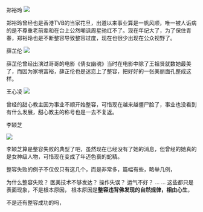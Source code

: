 郑裕玲
![](https://t11.baidu.com/it/u=2972066101,921632631&fm=173&app=25&f=JPEG?w=640&h=513&s=463A3FC7C0FA5B9ECD99BDED0300E011)


郑裕玲曾经也是香港TVB的当家花旦，出道以来事业算是一帆风顺，唯一被人诟病的是不尊重老前辈和在台上公然嘲讽周星驰红不了。现在年纪大了，为了保住青春，郑裕玲也是不断整容导致整容过度，现在也很少出现在公众视野了。

薛芷伦
![](https://t11.baidu.com/it/u=721538380,1590728791&fm=173&app=25&f=JPEG?w=640&h=416&s=1C83F015466343111AB962FB0300503E)

薛芷伦曾经出演过哥哥的电影《倩女幽魂》当时在电影中除了王祖贤就数她最美了，而因为家境富裕，薛芷伦也是迷恋上了整容，把好好的一张美丽面孔整成这样。

王心凌
![](https://t11.baidu.com/it/u=2945473819,2750943065&fm=173&app=25&f=JPEG?w=640&h=775&s=05901CDD4E937AD4A03D1D19030080C0)

曾经的甜心教主因为事业不顺开始整容，可惜现在越来越僵尸脸了，事业也没看到有什么发展，甜心教主的称号也是一去不复返。


李颖芝

![](https://t10.baidu.com/it/u=1232021106,923368536&fm=173&app=25&f=JPEG?w=600&h=458&s=329253851CDB16D2D634ADA70300B002)

李颖芝算是整容失败的典型了吧，虽然现在已经没有了她的消息，但曾经的她真的是女神级人物，可惜现在变成了年迈色衰的蛇精。

整容失败的例子不仅仅只有这几个，而是非常多，篇幅有些，略举几例，

为什么整容失败？
医美技术不够发达？
操作失误？
运气不好？
... ...
这些都只是表面现象，不是根本原因，
根本原因是**整容违背佛发现的自然规律，相由心生**，

不是还有整容成功的吗，

